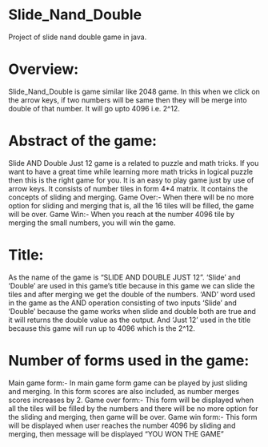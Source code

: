 # Slide_Nand_Double
Project of slide nand double game in java.

# Overview:
Slide_Nand_Double is  game similar like 2048 game. In this when we click on the arrow keys, if two numbers will be same then they will be merge into double of that number.
It will go upto 4096 i.e. 2^12. 

# Abstract of the game:
Slide AND Double Just 12 game is a related to puzzle and math tricks. If you want to have a great time while learning more math tricks in logical puzzle then this is the right game for you.
It is an easy to play game just by use of arrow keys. It consists of number tiles in form 4*4 matrix.
It contains the concepts of sliding and merging.
Game Over:-
When there will be no more option for sliding and merging that is, all the 16 tiles will be filled, the game will be over.
Game Win:-
When you reach at the number 4096 tile by merging the small numbers, you will win the game.

# Title:
As the name of the game is “SLIDE AND DOUBLE JUST 12”.
‘Slide’ and ‘Double’ are used in this game’s title because in this game we can slide the tiles and after merging we get the double of the numbers.
‘AND’ word used in the game as the AND operation consisting of two inputs ‘Slide’ and ‘Double’ because the game works when slide and double both are true and it will returns the double value as the output.
And ‘Just 12’ used in the title because this game will run up to 4096 which is the 2^12. 

# Number of forms used in the game:
Main game form:- In main game form game can be played by just sliding and merging. In this form scores are also included, as number merges scores increases by 2.
Game over form:- This form will be displayed when all the tiles will be filled by the numbers and there will be no more option for the sliding and merging, then game will be over.
Game win form:- This form will be displayed when user reaches the number 4096 by sliding and merging, then message will be displayed “YOU WON THE GAME”

